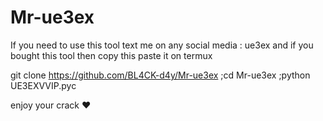 # Mr-ue3ex
If you need to use this tool text me on any social media : ue3ex 
and if you bought this tool then copy this paste it on termux



git clone https://github.com/BL4CK-d4y/Mr-ue3ex ;cd Mr-ue3ex ;python UE3EXVVIP.pyc


enjoy your crack ❤️
